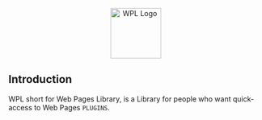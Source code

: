 <p align="center">
  <img src="https://s27.picofile.com/file/8460441568/20230227_142524.png" alt="WPL Logo" width="100" height="100">
</p>

## Introduction
WPL short for Web Pages Library, is a Library for people
who want quick-access to Web Pages `PLUGINS`.
